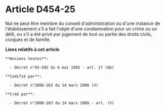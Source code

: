 # Article D454-25

Nul ne peut être membre du conseil d'administration ou d'une instance de l'établissement s'il a fait l'objet d'une
condamnation pour un crime ou un délit, ou s'il a été privé par jugement de tout ou partie des droits civils, civiques et de
famille.

**Liens relatifs à cet article**

	**Anciens textes**:

	  - Décret n°95-592 du 6 mai 1995 - art. 27 (Ab)

	**Codifié par**:

	  - Décret n°2008-263 du 14 mars 2008 (V)

	**Créé par**:

	  - Décret n°2008-263 du 14 mars 2008 - art. (V)
